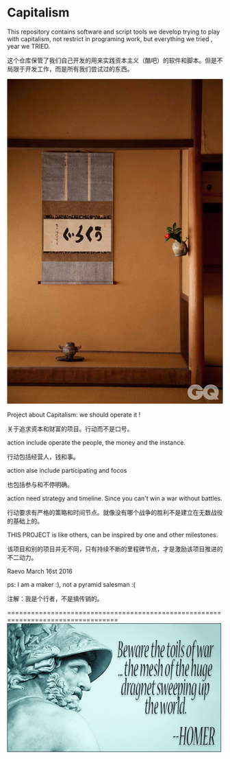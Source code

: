 # Capitalism

This repository contains software and script tools we develop trying to play with capitalism, not restrict in programing work, but everything we tried , year we TRIED.

这个仓库保管了我们自己开发的用来实践资本主义（酷吧）的软件和脚本。但是不局限于开发工作，而是所有我们尝试过的东西。

![house](https://github.com/MRHekeji/Capitalism/blob/master/%E6%96%B0%E5%BB%BA%E6%96%87%E4%BB%B6%E5%A4%B9/1440320006_0W4Dt9.jpg)

Project about Capitalism: we should operate it !

关于追求资本和财富的项目。行动而不是口号。

action include operate the people, the money and the instance. 

行动包括经营人，钱和事。

action alse include participating and focos

也包括参与和不停明确。

action need strategy and timeline. Since you can't win a war without battles.

行动要求有严格的策略和时间节点。就像没有哪个战争的胜利不是建立在无数战役的基础上的。

THIS PROJECT is like others, can be inspired by one and other milestones.

该项目和别的项目并无不同，只有持续不断的里程碑节点，才是激励该项目推进的不二动力。

Raevo  March 16st 2016

ps: I am a maker :), not a pyramid salesman :(

注解：我是个行者，不是搞传销的。

==================================================================================
![house](https://github.com/MRHekeji/Capitalism/blob/master/Pilot/homer_quote.jpg)
